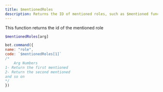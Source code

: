 ```yaml
---
title: $mentionedRoles
description: Returns the ID of mentioned roles, such as $mentioned function.
---
```


This function returns the id of the mentioned role

```php
$mentionedRoles[arg]
```

```javascript
bot.command({
name: "role",
code: `$mentionedRoles[1]`
/*
    Arg Numbers
1- Return the first mentioned
2- Return the second mentioned
and so on
*/
})
```

